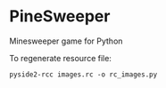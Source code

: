 # PineSweeper
Minesweeper game for Python

To regenerate resource file:
```shell
pyside2-rcc images.rc -o rc_images.py
```
